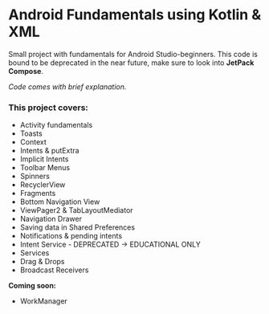 
# Android Fundamentals using Kotlin & XML

Small project with fundamentals for Android Studio-beginners.
This code is bound to be deprecated in the near future, make sure to look into **JetPack Compose**.

*Code comes with brief explanation.*


### This project covers:
- Activity fundamentals 
- Toasts
- Context
- Intents & putExtra
- Implicit Intents
- Toolbar Menus
- Spinners
- RecyclerView
- Fragments
- Bottom Navigation View
- ViewPager2 & TabLayoutMediator
- Navigation Drawer
- Saving data in Shared Preferences
- Notifications & pending intents
- Intent Service - DEPRECATED -> EDUCATIONAL ONLY
- Services
- Drag & Drops
- Broadcast Receivers

**Coming soon:**
- WorkManager


